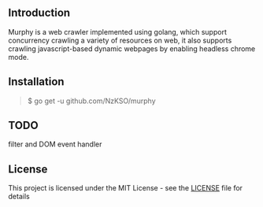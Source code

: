 ## Introduction

Murphy is a web crawler implemented using golang, which support concurrency crawling a variety of resources on web, it also supports crawling javascript-based dynamic webpages by enabling headless chrome mode.

## Installation

> $ go get -u github.com/NzKSO/murphy

## TODO

filter and DOM event handler

## License

This project is licensed under the MIT License - see the [LICENSE](LICENSE) file for details